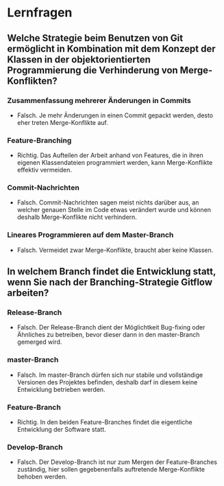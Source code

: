 # Lernfragen

## Welche Strategie beim Benutzen von Git ermöglicht in Kombination mit dem Konzept der Klassen in der objektorientierten Programmierung die Verhinderung von Merge-Konflikten?

### Zusammenfassung mehrerer Änderungen in Commits
- Falsch. Je mehr Änderungen in einen Commit gepackt werden, desto eher treten Merge-Konflikte auf.

### Feature-Branching
- Richtig. Das Aufteilen der Arbeit anhand von Features, die in ihren eigenen Klassendateien programmiert werden, kann Merge-Konflikte effektiv vermeiden.

### Commit-Nachrichten
- Falsch. Commit-Nachrichten sagen meist nichts darüber aus, an welcher genauen Stelle im Code etwas verändert wurde und können deshalb Merge-Konflikte nicht verhindern.

### Lineares Programmieren auf dem Master-Branch
- Falsch. Vermeidet zwar Merge-Konflikte, braucht aber keine Klassen.




## In welchem Branch findet die Entwicklung statt, wenn Sie nach der Branching-Strategie Gitflow arbeiten?

### Release-Branch
- Falsch. Der Release-Branch dient der Möglichtkeit Bug-fixing oder Ähnliches zu betreiben, bevor dieser dann in den master-Branch gemerged wird.

### master-Branch
- Falsch. Im master-Branch dürfen sich nur stabile und vollständige Versionen des Projektes befinden, deshalb darf in diesem keine Entwicklung betrieben werden.

### Feature-Branch
- Richtig. In den beiden Feature-Branches findet die eigentliche Entwicklung der Software statt.

### Develop-Branch
- Falsch. Der Develop-Branch ist nur zum Mergen der Feature-Branches zuständig, hier sollen gegebenenfalls auftretende Merge-Konflikte behoben werden.
